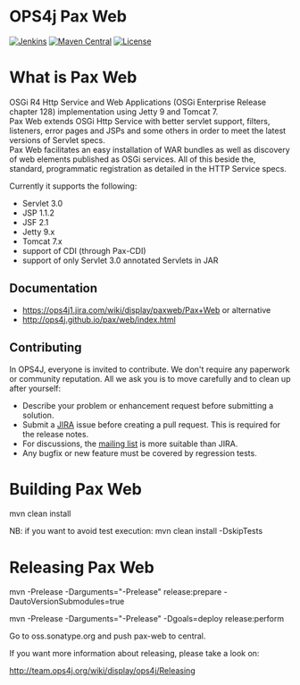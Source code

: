 OPS4j Pax Web
=============

[![Jenkins](https://img.shields.io/jenkins/s/http/ci.ops4j.org/jenkins/job/org.ops4j.pax.web.svg?style=plastic)](http://ci.ops4j.org/jenkins/job/org.ops4j.pax.web)
[![Maven Central](https://maven-badges.herokuapp.com/maven-central/org.ops4j.pax/web/badge.svg)](https://maven-badges.herokuapp.com/maven-central/org.ops4j.pax/web)
[![License](https://img.shields.io/hexpm/l/plug.svg)](https://ops4j1.jira.com/wiki/display/ops4j/Licensing)

What is Pax Web
===============

OSGi R4 Http Service and Web Applications (OSGi Enterprise Release chapter 128) implementation using Jetty 9 and Tomcat 7.   
Pax Web extends OSGi Http Service with better servlet support, filters, listeners, error pages and JSPs and some others in order to meet the latest versions of Servlet specs.    
Pax Web facilitates an easy installation of WAR bundles as well as discovery of web elements published as OSGi services. All of this beside the, standard, programmatic registration as detailed in the HTTP Service specs.

Currently it supports the following:    
* Servlet 3.0   
* JSP 1.1.2   
* JSF 2.1   
* Jetty 9.x   
* Tomcat 7.x  
* support of CDI (through Pax-CDI)  
* support of only Servlet 3.0 annotated Servlets in JAR   

## Documentation

* <https://ops4j1.jira.com/wiki/display/paxweb/Pax+Web>
or alternative
* <http://ops4j.github.io/pax/web/index.html>

## Contributing

In OPS4J, everyone is invited to contribute. We don't require any paperwork or community reputation.
All we ask you is to move carefully and to clean up after yourself: 

* Describe your problem or enhancement request before submitting a solution.
* Submit a [JIRA](https://ops4j1.jira.com/browse/PAXWEB) issue before creating a pull request. This is required for the release notes.
* For discussions, the [mailing list](https://groups.google.com/forum/#!forum/ops4j) is more suitable than JIRA.
* Any bugfix or new feature must be covered by regression tests.



Building Pax Web
================

mvn clean install

NB: if you want to avoid test execution:
mvn clean install -DskipTests

Releasing Pax Web
=================

mvn -Prelease -Darguments="-Prelease" release:prepare -DautoVersionSubmodules=true

mvn -Prelease -Darguments="-Prelease" -Dgoals=deploy release:perform

Go to oss.sonatype.org and push pax-web to central.

If you want more information about releasing, please take a look on:

http://team.ops4j.org/wiki/display/ops4j/Releasing
